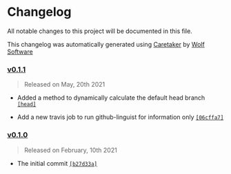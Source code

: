 # Changelog

All notable changes to this project will be documented in this file.


This changelog was automatically generated using [Caretaker](https://github.com/DevelopersToolbox/caretaker) by [Wolf Software](https://github.com/WolfSoftware)

### [v0.1.1](https://github.com/GitToolbox/block-master-commit/compare/v0.1.0...v0.1.1)

> Released on May, 20th 2021

- Added a method to dynamically calculate the default head branch [`[head]`](https://github.com/GitToolbox/block-master-commit/commit/)

- Add a new travis job to run github-linguist for information only [`[06cffa7]`](https://github.com/GitToolbox/block-master-commit/commit/06cffa7ff84297b93506a5849021780c9ce44826)

### [v0.1.0](https://github.com/GitToolbox/block-master-commit/releases/v0.1.0)

> Released on February, 10th 2021

- The initial commit [`[b27d33a]`](https://github.com/GitToolbox/block-master-commit/commit/b27d33aa68d1649edb6965ba5c81dd500df5e9f2)


